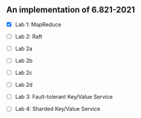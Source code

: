 ## An implementation of 6.821-2021

- [x] Lab 1: MapReduce
- [ ] Lab 2: Raft
- [ ] Lab 2a
- [ ] Lab 2b
- [ ] Lab 2c
- [ ] Lab 2d
- [ ] Lab 3: Fault-tolerant Key/Value Service
- [ ] Lab 4: Sharded Key/Value Service

